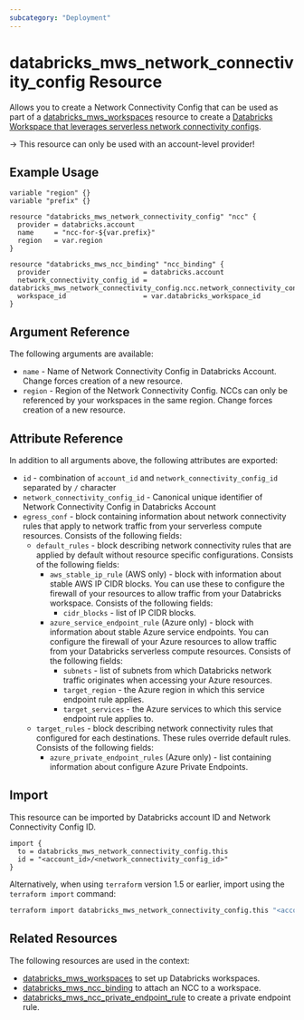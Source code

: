 ```yaml
---
subcategory: "Deployment"
---
```

# databricks_mws_network_connectivity_config Resource

Allows you to create a Network Connectivity Config that can be used as part of a [databricks_mws_workspaces](mws_workspaces.md) resource to create a [Databricks Workspace that leverages serverless network connectivity configs](https://learn.microsoft.com/en-us/azure/databricks/security/network/serverless-network-security/serverless-firewall).

-> This resource can only be used with an account-level provider!

## Example Usage

```hcl
variable "region" {}
variable "prefix" {}

resource "databricks_mws_network_connectivity_config" "ncc" {
  provider = databricks.account
  name     = "ncc-for-${var.prefix}"
  region   = var.region
}

resource "databricks_mws_ncc_binding" "ncc_binding" {
  provider                       = databricks.account
  network_connectivity_config_id = databricks_mws_network_connectivity_config.ncc.network_connectivity_config_id
  workspace_id                   = var.databricks_workspace_id
}
```

## Argument Reference

The following arguments are available:

* `name` - Name of Network Connectivity Config in Databricks Account. Change forces creation of a new resource.
* `region` - Region of the Network Connectivity Config. NCCs can only be referenced by your workspaces in the same region. Change forces creation of a new resource.

## Attribute Reference

In addition to all arguments above, the following attributes are exported:

* `id` - combination of `account_id` and `network_connectivity_config_id` separated by `/` character
* `network_connectivity_config_id` - Canonical unique identifier of Network Connectivity Config in Databricks Account
* `egress_conf` - block containing information about network connectivity rules that apply to network traffic from your serverless compute resources. Consists of the following fields:
  * `default_rules` - block describing network connectivity rules that are applied by default without resource specific configurations.  Consists of the following fields:
    * `aws_stable_ip_rule` (AWS only) - block with information about stable AWS IP CIDR blocks. You can use these to configure the firewall of your resources to allow traffic from your Databricks workspace.  Consists of the following fields:
      * `cidr_blocks` - list of IP CIDR blocks.
    * `azure_service_endpoint_rule` (Azure only) - block with information about stable Azure service endpoints. You can configure the firewall of your Azure resources to allow traffic from your Databricks serverless compute resources.  Consists of the following fields:
      * `subnets` - list of subnets from which Databricks network traffic originates when accessing your Azure resources.
      * `target_region` - the Azure region in which this service endpoint rule applies.
      * `target_services` - the Azure services to which this service endpoint rule applies to.
  * `target_rules` - block describing network connectivity rules that configured for each destinations. These rules override default rules.  Consists of the following fields:
    * `azure_private_endpoint_rules` (Azure only) - list containing information about configure Azure Private Endpoints.


## Import

This resource can be imported by Databricks account ID and Network Connectivity Config ID.

```hcl
import {
  to = databricks_mws_network_connectivity_config.this
  id = "<account_id>/<network_connectivity_config_id>"
}
```

Alternatively, when using `terraform` version 1.5 or earlier, import using the `terraform import` command:

```bash
terraform import databricks_mws_network_connectivity_config.this "<account_id>/<network_connectivity_config_id>"
```

## Related Resources

The following resources are used in the context:

* [databricks_mws_workspaces](mws_workspaces.md) to set up Databricks workspaces.
* [databricks_mws_ncc_binding](mws_ncc_binding.md) to attach an NCC to a workspace.
* [databricks_mws_ncc_private_endpoint_rule](mws_ncc_private_endpoint_rule.md) to create a private endpoint rule.
